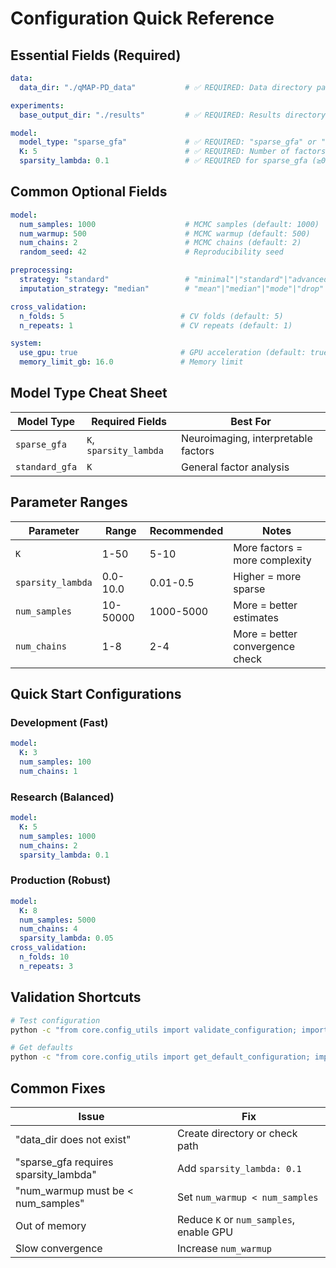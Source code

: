 # Configuration Quick Reference

## Essential Fields (Required)

```yaml
data:
  data_dir: "./qMAP-PD_data"           # ✅ REQUIRED: Data directory path

experiments:
  base_output_dir: "./results"         # ✅ REQUIRED: Results directory

model:
  model_type: "sparse_gfa"             # ✅ REQUIRED: "sparse_gfa" or "standard_gfa"
  K: 5                                 # ✅ REQUIRED: Number of factors (1-50)
  sparsity_lambda: 0.1                 # ✅ REQUIRED for sparse_gfa (≥0)
```

## Common Optional Fields

```yaml
model:
  num_samples: 1000                    # MCMC samples (default: 1000)
  num_warmup: 500                      # MCMC warmup (default: 500)
  num_chains: 2                        # MCMC chains (default: 2)
  random_seed: 42                      # Reproducibility seed

preprocessing:
  strategy: "standard"                 # "minimal"|"standard"|"advanced"
  imputation_strategy: "median"        # "mean"|"median"|"mode"|"drop"

cross_validation:
  n_folds: 5                          # CV folds (default: 5)
  n_repeats: 1                        # CV repeats (default: 1)

system:
  use_gpu: true                       # GPU acceleration (default: true)
  memory_limit_gb: 16.0               # Memory limit
```

## Model Type Cheat Sheet

| Model Type | Required Fields | Best For |
|------------|----------------|----------|
| `sparse_gfa` | `K`, `sparsity_lambda` | Neuroimaging, interpretable factors |
| `standard_gfa` | `K` | General factor analysis |

## Parameter Ranges

| Parameter | Range | Recommended | Notes |
|-----------|-------|-------------|-------|
| `K` | 1-50 | 5-10 | More factors = more complexity |
| `sparsity_lambda` | 0.0-10.0 | 0.01-0.5 | Higher = more sparse |
| `num_samples` | 10-50000 | 1000-5000 | More = better estimates |
| `num_chains` | 1-8 | 2-4 | More = better convergence check |

## Quick Start Configurations

### Development (Fast)
```yaml
model:
  K: 3
  num_samples: 100
  num_chains: 1
```

### Research (Balanced)
```yaml
model:
  K: 5
  num_samples: 1000
  num_chains: 2
  sparsity_lambda: 0.1
```

### Production (Robust)
```yaml
model:
  K: 8
  num_samples: 5000
  num_chains: 4
  sparsity_lambda: 0.05
cross_validation:
  n_folds: 10
  n_repeats: 3
```

## Validation Shortcuts

```bash
# Test configuration
python -c "from core.config_utils import validate_configuration; import yaml; print('✅ Valid' if validate_configuration(yaml.safe_load(open('config.yaml'))) else '❌ Invalid')"

# Get defaults
python -c "from core.config_utils import get_default_configuration; import yaml; print(yaml.dump(get_default_configuration()))"
```

## Common Fixes

| Issue | Fix |
|-------|-----|
| "data_dir does not exist" | Create directory or check path |
| "sparse_gfa requires sparsity_lambda" | Add `sparsity_lambda: 0.1` |
| "num_warmup must be < num_samples" | Set `num_warmup < num_samples` |
| Out of memory | Reduce `K` or `num_samples`, enable GPU |
| Slow convergence | Increase `num_warmup` |
